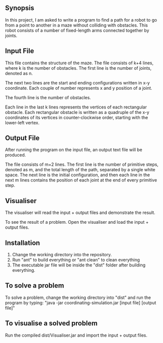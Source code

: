 ## Synopsis
In this project, I am asked to write a program to find a path for a robot to go from a point to another in a maze without colliding with obstacles. This robot consists of a number of fixed-length arms connected together by joints. 

## Input File
This file contains the structure of the maze. The file consists of k+4 lines, where k is the number of obstacles.
The first line is the number of joints, denoted as n.

The next two lines are the start and ending configurations written in x-y coordinate. Each couple of number represents x and y position of a joint.

The fourth line is the number of obstacles.

Each line in the last k lines represents the vertices of each rectangular obstacle. Each rectangular obstacle is written as a quadruple of the x-y coordinates of its vertices in counter-clockwise order, starting with the lower-left vertex.

## Output File
After running the program on the input file, an output text file will be produced.

The file consists of m+2 lines. The first line is the number of primitive steps, denoted as m, and the total length of the path, separated by a single white space. The next line is the initial configuration, and then each line in the next m lines contains the position of each joint at the end of every primitive step.

## Visualiser
The visualiser will read the input + output files and demonstrate the result.

To see the result of a problem. Open the visualiser and load the input + output files.

## Installation
1. Change the working directory into the repository.
2. Run "ant" to build everything or "ant clean" to clean everything
3. The executable jar file will be inside the "dist" folder after building everything.

## To solve a problem
To solve a problem, change the working directory into "dist" and run the program by typing:
"java -jar coordinating-simulation.jar [input file] [output file]"

## To visualise a solved problem
Run the compiled dist/Visualiser.jar and import the input + output files.
